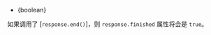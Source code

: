 <!-- YAML
added: v0.0.2
-->

* {boolean}

如果调用了 [`response.end()`]，则 `response.finished` 属性将会是 `true`。


